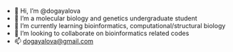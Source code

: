 - 👋 Hi, I’m @dogayalova
- 👀 I’m a molecular biology and genetics undergraduate student
- 🌱 I’m currently learning bioinformatics, computational/structural biology
- 💞️ I’m looking to collaborate on bioinformatics related codes
- 📫 dogayalova@gmail.com

<!---
dogayalova/dogayalova is a ✨ special ✨ repository because its `README.md` (this file) appears on your GitHub profile.
You can click the Preview link to take a look at your changes.
--->
